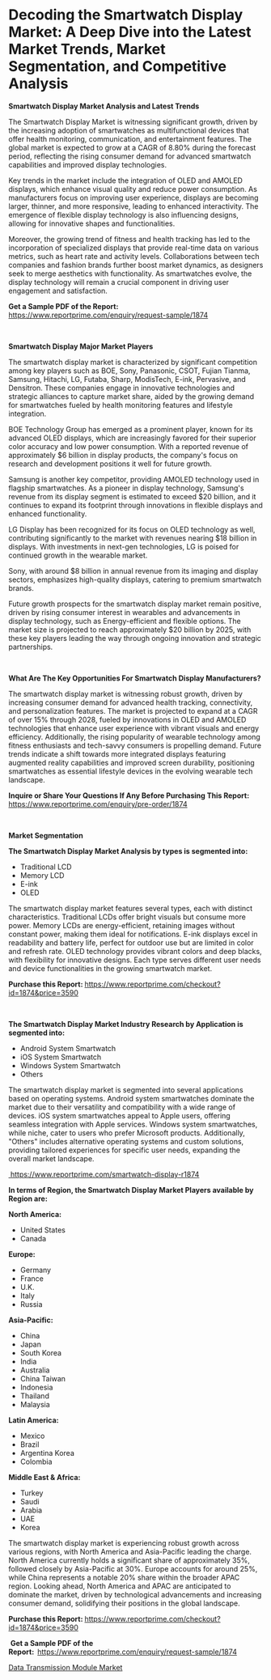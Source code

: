 <p><h1>Decoding the Smartwatch Display Market: A Deep Dive into the Latest Market Trends, Market Segmentation, and Competitive Analysis</h1></p><p><strong>Smartwatch Display Market Analysis and Latest Trends</strong></p>
<p><p>The Smartwatch Display Market is witnessing significant growth, driven by the increasing adoption of smartwatches as multifunctional devices that offer health monitoring, communication, and entertainment features. The global market is expected to grow at a CAGR of 8.80% during the forecast period, reflecting the rising consumer demand for advanced smartwatch capabilities and improved display technologies. </p><p>Key trends in the market include the integration of OLED and AMOLED displays, which enhance visual quality and reduce power consumption. As manufacturers focus on improving user experience, displays are becoming larger, thinner, and more responsive, leading to enhanced interactivity. The emergence of flexible display technology is also influencing designs, allowing for innovative shapes and functionalities. </p><p>Moreover, the growing trend of fitness and health tracking has led to the incorporation of specialized displays that provide real-time data on various metrics, such as heart rate and activity levels. Collaborations between tech companies and fashion brands further boost market dynamics, as designers seek to merge aesthetics with functionality. As smartwatches evolve, the display technology will remain a crucial component in driving user engagement and satisfaction.</p></p>
<p><strong>Get a Sample PDF of the Report:&nbsp;</strong> <a href="https://www.reportprime.com/enquiry/request-sample/1874?utm_campaign=3500&utm_medium=2&utm_source=Github&utm_content=ia&utm_term=18032025&utm_id=smartwatch-display">https://www.reportprime.com/enquiry/request-sample/1874</a></p>
<p>&nbsp;</p>
<p><strong>Smartwatch Display Major Market Players</strong></p>
<p><p>The smartwatch display market is characterized by significant competition among key players such as BOE, Sony, Panasonic, CSOT, Fujian Tianma, Samsung, Hitachi, LG, Futaba, Sharp, ModisTech, E-ink, Pervasive, and Densitron. These companies engage in innovative technologies and strategic alliances to capture market share, aided by the growing demand for smartwatches fueled by health monitoring features and lifestyle integration.</p><p>BOE Technology Group has emerged as a prominent player, known for its advanced OLED displays, which are increasingly favored for their superior color accuracy and low power consumption. With a reported revenue of approximately $6 billion in display products, the company's focus on research and development positions it well for future growth.</p><p>Samsung is another key competitor, providing AMOLED technology used in flagship smartwatches. As a pioneer in display technology, Samsung's revenue from its display segment is estimated to exceed $20 billion, and it continues to expand its footprint through innovations in flexible displays and enhanced functionality.</p><p>LG Display has been recognized for its focus on OLED technology as well, contributing significantly to the market with revenues nearing $18 billion in displays. With investments in next-gen technologies, LG is poised for continued growth in the wearable market.</p><p>Sony, with around $8 billion in annual revenue from its imaging and display sectors, emphasizes high-quality displays, catering to premium smartwatch brands. </p><p>Future growth prospects for the smartwatch display market remain positive, driven by rising consumer interest in wearables and advancements in display technology, such as Energy-efficient and flexible options. The market size is projected to reach approximately $20 billion by 2025, with these key players leading the way through ongoing innovation and strategic partnerships.</p></p>
<p>&nbsp;</p>
<p><strong>What Are The Key Opportunities For Smartwatch Display Manufacturers?</strong></p>
<p><p>The smartwatch display market is witnessing robust growth, driven by increasing consumer demand for advanced health tracking, connectivity, and personalization features. The market is projected to expand at a CAGR of over 15% through 2028, fueled by innovations in OLED and AMOLED technologies that enhance user experience with vibrant visuals and energy efficiency. Additionally, the rising popularity of wearable technology among fitness enthusiasts and tech-savvy consumers is propelling demand. Future trends indicate a shift towards more integrated displays featuring augmented reality capabilities and improved screen durability, positioning smartwatches as essential lifestyle devices in the evolving wearable tech landscape.</p></p>
<p><strong>Inquire or Share Your Questions If Any Before Purchasing This Report:</strong> <a href="https://www.reportprime.com/enquiry/pre-order/1874?utm_campaign=3500&utm_medium=2&utm_source=Github&utm_content=ia&utm_term=18032025&utm_id=smartwatch-display">https://www.reportprime.com/enquiry/pre-order/1874</a></p>
<p>&nbsp;</p>
<p><strong>Market Segmentation</strong></p>
<p><strong>The Smartwatch Display Market Analysis by types is segmented into:</strong></p>
<p><ul><li>Traditional LCD</li><li>Memory LCD</li><li>E-ink</li><li>OLED</li></ul></p>
<p><p>The smartwatch display market features several types, each with distinct characteristics. Traditional LCDs offer bright visuals but consume more power. Memory LCDs are energy-efficient, retaining images without constant power, making them ideal for notifications. E-ink displays excel in readability and battery life, perfect for outdoor use but are limited in color and refresh rate. OLED technology provides vibrant colors and deep blacks, with flexibility for innovative designs. Each type serves different user needs and device functionalities in the growing smartwatch market.</p></p>
<p><strong>Purchase this Report:&nbsp;</strong><a href="https://www.reportprime.com/checkout?id=1874&price=3590&utm_campaign=3500&utm_medium=2&utm_source=Github&utm_content=ia&utm_term=18032025&utm_id=smartwatch-display">https://www.reportprime.com/checkout?id=1874&price=3590</a></p>
<p>&nbsp;</p>
<p><strong>The Smartwatch Display Market Industry Research by Application is segmented into:</strong></p>
<p><ul><li>Android System Smartwatch</li><li>iOS System Smartwatch</li><li>Windows System Smartwatch</li><li>Others</li></ul></p>
<p><p>The smartwatch display market is segmented into several applications based on operating systems. Android system smartwatches dominate the market due to their versatility and compatibility with a wide range of devices. iOS system smartwatches appeal to Apple users, offering seamless integration with Apple services. Windows system smartwatches, while niche, cater to users who prefer Microsoft products. Additionally, "Others" includes alternative operating systems and custom solutions, providing tailored experiences for specific user needs, expanding the overall market landscape.</p></p>
<p><a href="https://www.reportprime.com/smartwatch-display-r1874?utm_campaign=3500&utm_medium=2&utm_source=Github&utm_content=ia&utm_term=18032025&utm_id=smartwatch-display">&nbsp;https://www.reportprime.com/smartwatch-display-r1874</a></p>
<p><strong>In terms of Region, the Smartwatch Display Market Players available by Region are:</strong></p>
<p>
    <p> <strong> North America: </strong>
        <ul>
            <li>United States</li>
            <li>Canada</li>
        </ul>
        </p> 
    <p> <strong> Europe: </strong>
        <ul>
            <li>Germany</li>
            <li>France</li>
            <li>U.K.</li>
            <li>Italy</li>
            <li>Russia</li>
        </ul>
        </p> 
    <p> <strong> Asia-Pacific: </strong>
        <ul>
            <li>China</li>
            <li>Japan</li>
            <li>South Korea</li>
            <li>India</li>
            <li>Australia</li>
            <li>China Taiwan</li>
            <li>Indonesia</li>
            <li>Thailand</li>
            <li>Malaysia</li>
        </ul>
        </p> 
    <p> <strong> Latin America: </strong>
        <ul>
            <li>Mexico</li>
            <li>Brazil</li>
            <li>Argentina Korea</li>
            <li>Colombia</li>
        </ul>
        </p> 
    <p> <strong> Middle East & Africa: </strong>
        <ul>
            <li>Turkey</li>
            <li>Saudi</li>
            <li>Arabia</li>
            <li>UAE</li>
            <li>Korea</li>
        </ul>
    </p>
    </p>
<p><p>The smartwatch display market is experiencing robust growth across various regions, with North America and Asia-Pacific leading the charge. North America currently holds a significant share of approximately 35%, followed closely by Asia-Pacific at 30%. Europe accounts for around 25%, while China represents a notable 20% share within the broader APAC region. Looking ahead, North America and APAC are anticipated to dominate the market, driven by technological advancements and increasing consumer demand, solidifying their positions in the global landscape.</p></p>
<p><strong>Purchase this Report: </strong><a href="https://www.reportprime.com/checkout?id=1874&price=3590&utm_campaign=3500&utm_medium=2&utm_source=Github&utm_content=ia&utm_term=18032025&utm_id=smartwatch-display">https://www.reportprime.com/checkout?id=1874&price=3590</a></p>
<p>&nbsp;<strong>Get a Sample PDF of the Report:&nbsp;&nbsp;</strong><a href="https://www.reportprime.com/enquiry/request-sample/1874?utm_campaign=3500&utm_medium=2&utm_source=Github&utm_content=ia&utm_term=18032025&utm_id=smartwatch-display">https://www.reportprime.com/enquiry/request-sample/1874</a></p>
<p><strong></strong></p>
<p><p><a href="https://github.com/santosh758595/Market-Research-Report-List-7/blob/main/data-transmission-module-market.md?utm_campaign=3500&utm_medium=2&utm_source=Github&utm_content=ia&utm_term=18032025&utm_id=smartwatch-display">Data Transmission Module Market</a></p></p>